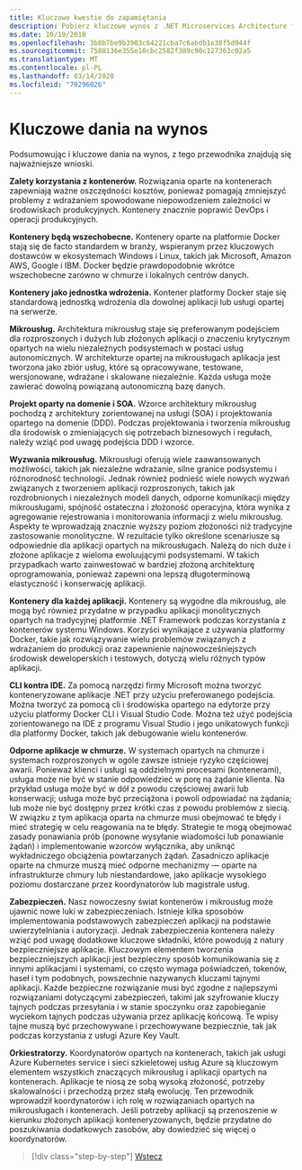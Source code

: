 ```yaml
---
title: Kluczowe kwestie do zapamiętania
description: Pobierz kluczowe wynos z .NET Microservices Architecture for Containerized .NET Applications guide/e-book, aby szybko przyjrzeć się problemom wysokiego poziomu związanym z używaniem architektury mikrousług, takich jak korzyści i wady, wzorce DDD do projektowania i rozwoju, a także odporność, zabezpieczenia i korzystanie z koordynatorów.
ms.date: 10/19/2018
ms.openlocfilehash: 3b8b7be9b3903c64221cba7c6abdb1e38f5d944f
ms.sourcegitcommit: 7588136e355e10cbc2582f389c90c127363c02a5
ms.translationtype: MT
ms.contentlocale: pl-PL
ms.lasthandoff: 03/14/2020
ms.locfileid: "70296026"
---
```

# <a name="key-takeaways"></a>Kluczowe dania na wynos

Podsumowując i kluczowe dania na wynos, z tego przewodnika znajdują się najważniejsze wnioski.

**Zalety korzystania z kontenerów.** Rozwiązania oparte na kontenerach zapewniają ważne oszczędności kosztów, ponieważ pomagają zmniejszyć problemy z wdrażaniem spowodowane niepowodzeniem zależności w środowiskach produkcyjnych. Kontenery znacznie poprawić DevOps i operacji produkcyjnych.

**Kontenery będą wszechobecne.** Kontenery oparte na platformie Docker stają się de facto standardem w branży, wspieranym przez kluczowych dostawców w ekosystemach Windows i Linux, takich jak Microsoft, Amazon AWS, Google i IBM. Docker będzie prawdopodobnie wkrótce wszechobecne zarówno w chmurze i lokalnych centrów danych.

**Kontenery jako jednostka wdrożenia.** Kontener platformy Docker staje się standardową jednostką wdrożenia dla dowolnej aplikacji lub usługi opartej na serwerze.

**Mikrousług.** Architektura mikrousług staje się preferowanym podejściem dla rozproszonych i dużych lub złożonych aplikacji o znaczeniu krytycznym opartych na wielu niezależnych podsystemach w postaci usług autonomicznych. W architekturze opartej na mikrousługach aplikacja jest tworzona jako zbiór usług, które są opracowywane, testowane, wersjonowane, wdrażane i skalowane niezależnie. Każda usługa może zawierać dowolną powiązaną autonomiczną bazę danych.

**Projekt oparty na domenie i SOA.** Wzorce architektury mikrousług pochodzą z architektury zorientowanej na usługi (SOA) i projektowania opartego na domenie (DDD). Podczas projektowania i tworzenia mikrousług dla środowisk o zmieniających się potrzebach biznesowych i regułach, należy wziąć pod uwagę podejścia DDD i wzorce.

**Wyzwania mikrousług.** Mikrousługi oferują wiele zaawansowanych możliwości, takich jak niezależne wdrażanie, silne granice podsystemu i różnorodność technologii. Jednak również podnieść wiele nowych wyzwań związanych z tworzeniem aplikacji rozproszonych, takich jak rozdrobnionych i niezależnych modeli danych, odporne komunikacji między mikrousługami, spójność ostateczna i złożoność operacyjna, która wynika z agregowanie rejestrowania i monitorowania informacji z wielu mikrousług. Aspekty te wprowadzają znacznie wyższy poziom złożoności niż tradycyjne zastosowanie monolityczne. W rezultacie tylko określone scenariusze są odpowiednie dla aplikacji opartych na mikrousługach. Należą do nich duże i złożone aplikacje z wieloma ewoluującymi podsystemami. W takich przypadkach warto zainwestować w bardziej złożoną architekturę oprogramowania, ponieważ zapewni ona lepszą długoterminową elastyczność i konserwację aplikacji.

**Kontenery dla każdej aplikacji.** Kontenery są wygodne dla mikrousług, ale mogą być również przydatne w przypadku aplikacji monolitycznych opartych na tradycyjnej platformie .NET Framework podczas korzystania z kontenerów systemu Windows. Korzyści wynikające z używania platformy Docker, takie jak rozwiązywanie wielu problemów związanych z wdrażaniem do produkcji oraz zapewnienie najnowocześniejszych środowisk deweloperskich i testowych, dotyczą wielu różnych typów aplikacji.

**CLI kontra IDE.** Za pomocą narzędzi firmy Microsoft można tworzyć konteneryzowane aplikacje .NET przy użyciu preferowanego podejścia. Można tworzyć za pomocą cli i środowiska opartego na edytorze przy użyciu platformy Docker CLI i Visual Studio Code. Można też użyć podejścia zorientowanego na IDE z programu Visual Studio i jego unikatowych funkcji dla platformy Docker, takich jak debugowanie wielu kontenerów.

**Odporne aplikacje w chmurze.** W systemach opartych na chmurze i systemach rozproszonych w ogóle zawsze istnieje ryzyko częściowej awarii. Ponieważ klienci i usługi są oddzielnymi procesami (kontenerami), usługa może nie być w stanie odpowiedzieć w porę na żądanie klienta. Na przykład usługa może być w dół z powodu częściowej awarii lub konserwacji; usługa może być przeciążona i powoli odpowiadać na żądania; lub może nie być dostępny przez krótki czas z powodu problemów z siecią. W związku z tym aplikacja oparta na chmurze musi obejmować te błędy i mieć strategię w celu reagowania na te błędy. Strategie te mogą obejmować zasady ponawiania prób (ponowne wysyłanie wiadomości lub ponawianie żądań) i implementowanie wzorców wyłącznika, aby uniknąć wykładniczego obciążenia powtarzanych żądań. Zasadniczo aplikacje oparte na chmurze muszą mieć odporne mechanizmy — oparte na infrastrukturze chmury lub niestandardowe, jako aplikacje wysokiego poziomu dostarczane przez koordynatorów lub magistrale usług.

**Zabezpieczeń.** Nasz nowoczesny świat kontenerów i mikrousług może ujawnić nowe luki w zabezpieczeniach. Istnieje kilka sposobów implementowania podstawowych zabezpieczeń aplikacji na podstawie uwierzytelniania i autoryzacji. Jednak zabezpieczenia kontenera należy wziąć pod uwagę dodatkowe kluczowe składniki, które powodują z natury bezpieczniejsze aplikacje. Kluczowym elementem tworzenia bezpieczniejszych aplikacji jest bezpieczny sposób komunikowania się z innymi aplikacjami i systemami, co często wymaga poświadczeń, tokenów, haseł i tym podobnych, powszechnie nazywanych kluczami tajnymi aplikacji. Każde bezpieczne rozwiązanie musi być zgodne z najlepszymi rozwiązaniami dotyczącymi zabezpieczeń, takimi jak szyfrowanie kluczy tajnych podczas przesyłania i w stanie spoczynku oraz zapobieganie wyciekom tajnych podczas używania przez aplikację końcową. Te wpisy tajne muszą być przechowywane i przechowywane bezpiecznie, tak jak podczas korzystania z usługi Azure Key Vault.

**Orkiestratorzy.** Koordynatorów opartych na kontenerach, takich jak usługi Azure Kubernetes service i sieci szkieletowej usług Azure są kluczowym elementem wszystkich znaczących mikrousług i aplikacji opartych na kontenerach. Aplikacje te niosą ze sobą wysoką złożoność, potrzeby skalowalności i przechodzą przez stałą ewolucję. Ten przewodnik wprowadził koordynatorów i ich rolę w rozwiązaniach opartych na mikrousługach i kontenerach. Jeśli potrzeby aplikacji są przenoszenie w kierunku złożonych aplikacji konteneryzowanych, będzie przydatne do poszukiwania dodatkowych zasobów, aby dowiedzieć się więcej o koordynatorów.

>[!div class="step-by-step"]
>[Wstecz](secure-net-microservices-web-applications/azure-key-vault-protects-secrets.md)

